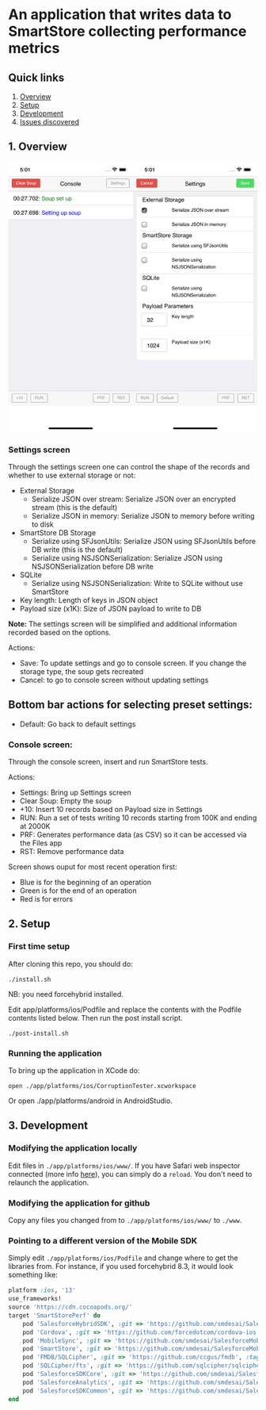 # An application that writes data to SmartStore collecting performance metrics

## Quick links
1. [Overview](#1-overview)
2. [Setup](#2-setup)
3. [Development](#3-development)
4. [Issues discovered](#4-issues-discovered)

## 1. Overview

![Screenshot](Screenshot.png)

### Settings screen
Through the settings screen one can control the shape of the records and whether to use external storage or not:
- External Storage
    - Serialize JSON over stream: Serialize JSON over an encrypted stream (this is the default)
    - Serialize JSON in memory: Serialize JSON to memory before writing to disk
- SmartStore DB Storage
    - Serialize using SFJsonUtils: Serialize JSON using SFJsonUtils before DB write (this is the default)
    - Serialize using NSJSONSerialization: Serialize JSON using NSJSONSerialization before DB write
- SQLite
    - Serialize using NSJSONSerialization: Write to SQLite without use SmartStore
- Key length: Length of keys in JSON object
- Payload size (x1K): Size of JSON payload to write to DB

**Note:**
The settings screen will be simplified and additional information recorded based on the options.

Actions:
- Save: To update settings and go to console screen. If you change the storage type, the soup gets recreated
- Cancel: to go to console screen without updating settings

Bottom bar actions for selecting preset settings:
-
- Default: Go back to default settings

### Console screen:
Through the console screen, insert and run SmartStore tests.

Actions:
- Settings: Bring up Settings screen
- Clear Soup: Empty the soup
- +10: Insert 10 records based on Payload size in Settings
- RUN: Run a set of tests writing 10 records starting from 100K and ending at 2000K
- PRF: Generates performance data (as CSV) so it can be accessed via the Files app
- RST: Remove performance data

Screen shows ouput for most recent operation first:
- Blue is for the beginning of an operation
- Green is for the end of an operation
- Red is for errors

## 2. Setup

### First time setup
After cloning this repo, you should do:
```shell
./install.sh
```
NB: you need forcehybrid installed.

Edit app/platforms/ios/Podfile and replace the contents with the Podfile contents
listed below. Then run the post install script.

```shell
./post-install.sh
```


### Running the application
To bring up the application in XCode do:
```shell
open ./app/platforms/ios/CorruptionTester.xcworkspace
```

Or open ./app/platforms/android in AndroidStudio.

## 3. Development

### Modifying the application locally
Edit files in `./app/platforms/ios/www/`.
If you have Safari web inspector connected (more info [here](https://developer.apple.com/library/archive/documentation/AppleApplications/Conceptual/Safari_Developer_Guide/GettingStarted/GettingStarted.html)), you can simply do a `reload`. You don't need to relaunch the application.

### Modifying the application for github
Copy any files you changed from to `./app/platforms/ios/www/` to `./www`.

### Pointing to a different version of the Mobile SDK
Simply edit `./app/platforms/ios/Podfile` and change where to get the libraries from.
For instance, if you used forcehybrid 8.3, it would look something like:
```ruby
platform :ios, '13'
use_frameworks!
source 'https://cdn.cocoapods.org/'
target 'SmartStorePerf' do
	pod 'SalesforceHybridSDK', :git => 'https://github.com/smdesai/SalesforceMobileSDK-iOS-Hybrid', :branch => 'dev'
	pod 'Cordova', :git => 'https://github.com/forcedotcom/cordova-ios', :branch => 'cordova_6.1.1_sdk'
	pod 'MobileSync', :git => 'https://github.com/smdesai/SalesforceMobileSDK-iOS', :branch => 'dev'
	pod 'SmartStore', :git => 'https://github.com/smdesai/SalesforceMobileSDK-iOS', :branch => 'dev'
	pod 'FMDB/SQLCipher', :git => 'https://github.com/ccgus/fmdb', :tag => '2.7.5'
	pod 'SQLCipher/fts', :git => 'https://github.com/sqlcipher/sqlcipher', :tag => 'v4.4.0'
	pod 'SalesforceSDKCore', :git => 'https://github.com/smdesai/SalesforceMobileSDK-iOS', :branch => 'dev'
	pod 'SalesforceAnalytics', :git => 'https://github.com/smdesai/SalesforceMobileSDK-iOS', :branch => 'dev'
	pod 'SalesforceSDKCommon', :git => 'https://github.com/smdesai/SalesforceMobileSDK-iOS', :branch => 'dev'
end
```
